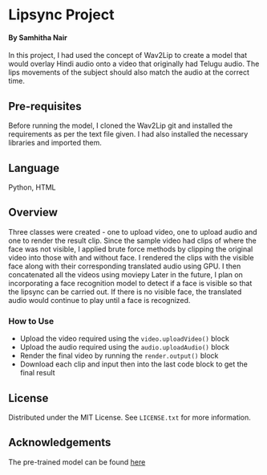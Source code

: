 # Lipsync Project 
#### By Samhitha Nair
In this project, I had used the concept of Wav2Lip to create a model that would overlay Hindi audio onto a video that originally had Telugu audio. The lips movements of the subject should also match the audio at the correct time. 

## Pre-requisites
 Before running the model, I cloned the Wav2Lip git and installed the requirements as per the text file given. I had also installed the necessary libraries and imported them.

## Language
Python, HTML

## Overview
Three classes were created - one to upload video, one to upload audio and one to render the result clip. 
Since the sample video had clips of where the face was not visible, I applied brute force methods by clipping the original video into those with and without face. I rendered the clips with the visible face along with their corresponding translated audio using GPU.
I then concatenated all the videos using moviepy 
Later in the future, I plan on incorporating a face recognition model to detect if a face is visible so that the lipsync can be carried out. If there is no visible face, the translated audio would continue to play until a face is recognized. 

### How to Use

- Upload the video required using the ```video.uploadVideo()``` block
- Upload the audio required using the ```audio.uploadAudio()``` block
- Render the final video by running the ```render.output()``` block
- Download each clip and input then into the last code block to get the final result

## License
Distributed under the MIT License. See ```LICENSE.txt``` for more information.

## Acknowledgements
The pre-trained model can be found [here](https://github.com/justinjohn0306/Wav2Lip)
